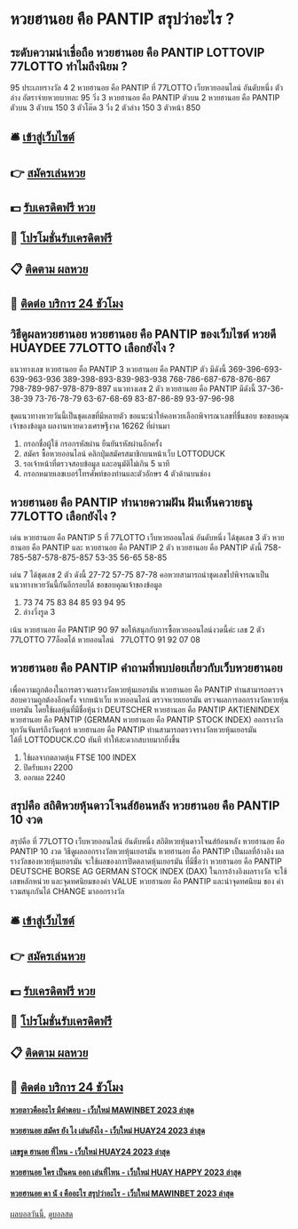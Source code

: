 # หวยฮานอย คือ PANTIP สรุปว่าอะไร ?
## ระดับความน่าเชื่อถือ หวยฮานอย คือ PANTIP LOTTOVIP 77LOTTO ทำไมถึงนิยม ?
95
ประเภทรางวัล
4
2 หวยฮานอย คือ PANTIP ที่ 77LOTTO เว็บหวยออนไลน์ อันดับหนึ่ง ตัวล่าง
อัตราจ่ายหวยบาทละ
95
วิ่ง 3 หวยฮานอย คือ PANTIP ตัวบน
2 หวยฮานอย คือ PANTIP ตัวบน
3 ตัวบน
150
3 ตัวโต๊ด
3
วิ่ง 2 ตัวล่าง
150
3 ตัวหน้า
850

## 🛎 [เข้าสู่เว็บไซต์](https://bit.ly/3BG5bNw)
## 👉 [สมัครเล่นหวย](https://bit.ly/3BG5bNw)
## 💵 [รับเครดิตฟรี หวย](https://bit.ly/3C3mvgS)
## 👑 [โปรโมชั่นรับเครดิตฟรี](https://bit.ly/3C3mvgS)
## 📋 [ติดตาม ผลหวย](https://bit.ly/3C3mvgS)
## 📱 [ติดต่อ บริการ 24 ชัวโมง](https://bit.ly/3C3mvgS)

## วิธีดูผลหวยฮานอย หวยฮานอย คือ PANTIP ของเว็บไซต์ หวยดี HUAYDEE 77LOTTO เลือกยังไง ?
แนวทางเลข หวยฮานอย คือ PANTIP 3 หวยฮานอย คือ PANTIP ตัว มีดังนี้
369-396-693-639-963-936
389-398-893-839-983-938
768-786-687-678-876-867
798-789-987-978-879-897
แนวทางเลข 2 ตัว หวยฮานอย คือ PANTIP มีดังนี้
37-36-38-39
73-76-78-79
63-67-68-69
83-87-86-89
93-97-96-98

ชุดแนวทางหวยวันนี้เป็นชุดเลขที่มีหลายตัว ขอแนะนำให้คอหวยเลือกพิจารณาเลขที่ชื่นชอบ
ขอขอบคุณเจ้าของข้อมูล
ผลงานหวยดวงเศรษฐีงวด 16262 ที่ผ่านมา
1. กรอกชื่อผู้ใช้ กรอกรหัสผ่าน ยืนยันรหัสผ่านอีกครั้ง
2. สมัคร ซื้อหวยออนไลน์ คลิกปุ่มสมัครสมาชิกบนหน้าเว็บ LOTTODUCK
3. รอเจ้าหน้าที่ตรวจสอบข้อมูล และอนุมัติไม่เกิน 5 นาที
4. กรอกหมายเลขเบอร์โทรศัพท์ของท่านและตัวอักษร 4 ตัวด้านบนช่อง

## หวยฮานอย คือ PANTIP ทำนายความฝัน ฝันเห็นควายธนู 77LOTTO เลือกยังไง ?
เด่น หวยฮานอย คือ PANTIP 5 ที่ 77LOTTO เว็บหวยออนไลน์ อันดับหนึ่ง ได้ชุดเลข 3 ตัว หวยฮานอย คือ PANTIP และ หวยฮานอย คือ PANTIP 2 ตัว หวยฮานอย คือ PANTIP ดังนี้
758-785-587-578-875-857
53-35
56-65
58-85

เด่น 7 ได้ชุดเลข 2 ตัว ดังนี้
27-72
57-75
87-78
คอหวยสามารถนำชุดเลขไปพิจารณาเป็นแนวทางหวยวันนี้กันอีกรอบได้
ขอขอบคุณเจ้าของข้อมูล
1. 73 74 75 83 84 85 93 94 95
2. ล่างวิ่งรูด 3

เน้น หวยฮานอย คือ PANTIP 90 97
ขอให้สนุกกับการซื้อหวยออนไลน์งวดนี้ค่ะ
เลข 2 ตัว 77LOTTO 77ล็อตโต้ หวยออนไลน์   77LOTTO 91 92 07 08

## หวยฮานอย คือ PANTIP คำถามที่พบบ่อยเกี่ยวกับเว็บหวยฮานอย
เพื่อความถูกต้องในการตรวจผลรางวัลหวยหุ้นเยอรมัน หวยฮานอย คือ PANTIP ท่านสามารถตรวจสอบความถูกต้องอีกครั้ง จากหน้าเว็บ หวยออนไลน์
ตรวจหวยเยอรมัน ตรวจผลการออกรางวัลหวยหุ้นเยอรมัน โดยใช้ผลหุ้นที่มีชื่อหุ้นว่า DEUTSCHER หวยฮานอย คือ PANTIP AKTIENINDEX หวยฮานอย คือ PANTIP (GERMAN หวยฮานอย คือ PANTIP STOCK INDEX) ออกรางวัลทุกวันจันทร์ถึงวันศุกร์ หวยฮานอย คือ PANTIP ท่านสามารถตรวจรางวัลหวยหุ้นเยอรมัน ได้ที่ LOTTODUCK.CO ทันที ทำให้สะดวกสบายมากยิ่งขึ้น
1. ใช้ผลจากตลาดหุ้น FTSE 100 INDEX
2. ปิดรับแทง 2200
3. ออกผล 2240

## สรุปคือ สถิติหวยหุ้นดาวโจนส์ย้อนหลัง หวยฮานอย คือ PANTIP 10 งวด
สรุปคือ ที่ 77LOTTO เว็บหวยออนไลน์ อันดับหนึ่ง สถิติหวยหุ้นดาวโจนส์ย้อนหลัง หวยฮานอย คือ PANTIP 10 งวด วิธีดูผลออกรางวัลหวยหุ้นเยอรมัน หวยฮานอย คือ PANTIP เป็นผลที่อ้างอิง ผลรางวัลของหวยหุ้นเยอรมัน จะใช้ผลของการปิดตลาดหุ้นเยอรมัน ที่มีชื่อว่า หวยฮานอย คือ PANTIP DEUTSCHE BORSE AG GERMAN STOCK INDEX (DAX) ในการอ้างอิงผลรางวัล จะใช้เลขหลักหน่วย และจุดทศนิยมของค่า VALUE หวยฮานอย คือ PANTIP และนำจุดทศนิยม ของ ค่า รวมสนุกกันได้ CHANGE มาออกรางวัล

## 🛎 [เข้าสู่เว็บไซต์](https://bit.ly/3BG5bNw)
## 👉 [สมัครเล่นหวย](https://bit.ly/3BG5bNw)
## 💵 [รับเครดิตฟรี หวย](https://bit.ly/3C3mvgS)
## 👑 [โปรโมชั่นรับเครดิตฟรี](https://bit.ly/3C3mvgS)
## 📋 [ติดตาม ผลหวย](https://bit.ly/3C3mvgS)
## 📱 [ติดต่อ บริการ 24 ชัวโมง](https://bit.ly/3C3mvgS)

#### [หวยลาวคืออะไร มีคำตอบ - เว็บใหม่ MAWINBET 2023 ล่าสุด](https://atom.io/themes/หวยลาวคืออะไร%20มีคำตอบ%20-%20เว็บใหม่%20mawinbet%202023%20ล่าสุด)
#### [หวยฮานอย สมัคร ยัง ไง เล่นยังไง - เว็บใหม่ HUAY24 2023 ล่าสุด](https://atom.io/themes/หวยฮานอย%20สมัคร%20ยัง%20ไง%20เล่นยังไง%20-%20เว็บใหม่%20huay24%202023%20ล่าสุด)
#### [เลขรูด ฮานอย ที่ไหน - เว็บใหม่ HUAY24 2023 ล่าสุด](https://atom.io/themes/เลขรูด%20ฮานอย%20ที่ไหน%20-%20เว็บใหม่%20huay24%202023%20ล่าสุด)
#### [หวยฮานอย ใคร เป็นคน ออก เล่นที่ไหน - เว็บใหม่ HUAY HAPPY 2023 ล่าสุด](https://atom.io/themes/หวยฮานอย%20ใคร%20เป็นคน%20ออก%20เล่นที่ไหน%20-%20เว็บใหม่%20huay%20happy%202023%20ล่าสุด)
#### [หวยฮานอย ดา นั ง คืออะไร สรุปว่าอะไร - เว็บใหม่ MAWINBET 2023 ล่าสุด](https://atom.io/themes/หวยฮานอย%20ดา%20นั%20ง%20คืออะไร%20สรุปว่าอะไร%20-%20เว็บใหม่%20mawinbet%202023%20ล่าสุด)

[ผลบอลวันนี้](https://siamsport.tv "ผลบอลวันนี้"), [ดูบอลสด](https://siamsport.tv/ดูบอลสด "ดูบอลสด")
